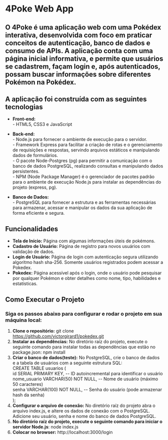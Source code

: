 # 4Poke Web App

## O 4Poke é uma aplicação web com uma Pokédex interativa, desenvolvida com foco em praticar conceitos de autenticação, banco de dados e consumo de APIs. A aplicação conta com uma página inicial informativa, e permite que usuários se cadastrem, façam login e, após autenticados, possam buscar informações sobre diferentes Pokémon na Pokédex.

## A aplicação foi construída com as seguintes tecnologias  

- **Front-end:**  
\- HTML5, CSS3 e JavaScript  

- **Back-end:**  
\- Node.js para fornecer o ambiente de execução para o servidor.  
\- Framework Express para facilitar a criação de rotas e o gerenciamento de requisições e respostas, servindo arquivos estáticos e manipulando dados de formulários.  
\- O pacote Node-Postgres (pg) para permitir a comunicação com o banco de dados PostgreSQL, realizando consultas e manipulando dados persistentes.  
\- NPM (Node Package Manager) é o gerenciador de pacotes padrão para o ambiente de execução Node.js para instalar as dependências do projeto (express, pg).  

- **Banco de Dados:**  
\- PostgreSQL para fornecer a estrutura e as ferramentas necessárias para armazenar, acessar e manipular os dados da sua aplicação de forma eficiente e segura.

## Funcionalidades  

- **Tela de Início:** Página com algumas informações úteis de pokémons. 
- **Cadastro de Usuário:** Página de registro para novos usuários com validação de dados.  
- **Login de Usuário:** Página de login com autenticação segura utilizando algoritmo hash sha-256. Somente usuários registrados podem acessar a Pokedex.  
- **Pokedex:** Página acessível após o login, onde o usuário pode pesquisar por qualquer Pokémon e obter detalhes como nome, tipo, habilidades e estatísticas.  

## Como Executar o Projeto
### Siga os passos abaixo para configurar e rodar o projeto em sua máquina local:

1. **Clone o repositório:** git clone https://github.com/victorgirard1/pokedex.git  
2. **Instalar as dependências:** No diretório raíz do projeto, execute o seguinte comando para instalar todas as dependências que estão no package.json: npm install    
3. **Criar o banco de dados(teste):** No PostgreSQL, crie o banco de dados e a tabela de usuários com a seguinte estrutura SQL:    
CREATE TABLE usuarios (  
id SERIAL PRIMARY KEY,           -- ID autoincremental para identificar o usuário  
nome_usuario VARCHAR(50) NOT NULL, -- Nome de usuário (máximo 50 caracteres)  
senha VARCHAR(100) NOT NULL,      -- Senha do usuário (pode armazenar hash da senha)  
);  
4. **Configurar o arquivo de conexão:** No diretório raíz do projeto abra o arquivo index.js, e altere os dados de conexão com o PostgreSQL. Adicione seu usuário, senha e nome do banco de dados PostgreSQL. 
5. **No diretório raíz do projeto, execute o seguinte comando para iniciar o servidor Node.js**: node index.js  
6. **Colocar no browser:** http://localhost:3000/login
